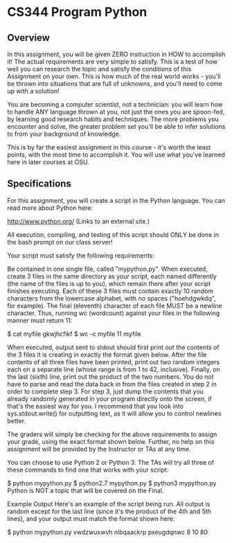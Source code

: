 # CS344 Program Python
## Overview
In this assignment, you will be given ZERO instruction in HOW to accomplish it! The actual requirements are very simple to satisfy. This is a test of how well you can research the topic and satisfy the conditions of this Assignment on your own. This is how much of the real world works - you'll be thrown into situations that are full of unknowns, and you'll need to come up with a solution!

You are becoming a computer scientist, not a technician: you will learn how to handle ANY language thrown at you, not just the ones you are spoon-fed, by learning good research habits and techniques. The more problems you encounter and solve, the greater problem set you'll be able to infer solutions to from your background of knowledge.

This is by far the easiest assignment in this course - it's worth the least points, with the most time to accomplish it. You will use what you've learned here in later courses at OSU.

## Specifications
For this assignment, you will create a script in the Python language. You can read more about Python here:

http://www.python.org/ (Links to an external site.)

All execution, compiling, and testing of this script should ONLY be done in the bash prompt on our class server!

Your script must satisfy the following requirements:

Be contained in one single file, called "mypython.py".
When executed, create 3 files in the same directory as your script, each named differently (the name of the files is up to you), which remain there after your script finishes executing. Each of these 3 files must contain exactly 10 random characters from the lowercase alphabet, with no spaces ("hoehdgwkdq", for example). The final (eleventh) character of each file MUST be a newline character. Thus, running wc (wordcount) against your files in the following manner must return 11:

$ cat myfile
gkwjhcfikf
$ wc -c myfile
11 myfile

When executed, output sent to stdout should first print out the contents of the 3 files it is creating in exactly the format given below.
After the file contents of all three files have been printed, print out two random integers each on a separate line (whose range is from 1 to 42, inclusive).
Finally, on the last (sixth) line, print out the product of the two numbers.
You do not have to parse and read the data back in from the files created in step 2 in order to complete step 3. For step 3, just dump the contents that you already randomly generated in your program directly onto the screen, if that's the easiest way for you. I recommend that you look into sys.stdout.write() for outputting text, as it will allow you to control newlines better.

The graders will simply be checking for the above requirements to assign your grade, using the exact format shown below. Further, no help on this assignment will be provided by the Instructor or TAs at any time.

You can choose to use Python 2 or Python 3. The TAs will try all three of these commands to find one that works with your script:

$ python mypython.py
$ python2.7 mypython.py
$ python3 mypython.py
Python is NOT a topic that will be covered on the Final.

Example Output
Here's an example of the script being run. All output is random except for the last line (since it's the product of the 4th and 5th lines), and your output must match the format shown here:

$ python mypython.py
vwdzwuxwvh
nibqaackrp
pxeugdqnwc
8
10
80
